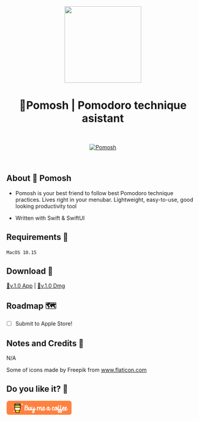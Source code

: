 <div align="center">
	<img src="https://i.imgur.com/BJZkKct.png" width="200" height="200" />
	<h1><strong>🍅Pomosh</strong> | Pomodoro technique asistant</h1>
	
</div>
<br>

<p align="center">
		<a href="https://apps.apple.com/us/app/garlic-for-remote-jobs/id1509031122?ls=1" target="_blank">
    <img
      src="https://i.imgur.com/72wscxy.png"
      height="420"
      alt="Pomosh"
      title="Pomosh | Pomodoro technique asistant"
    />
			</a>
  </p>
  
<br>

## About 🍅 Pomosh

- Pomosh is your best friend to follow best Pomodoro technique practices. Lives right in your menubar. 
Lightweight, easy-to-use, good looking productivity tool

- Written with Swift & SwiftUI


## Requirements 🤔

`MacOS 10.15`

## Download 🚀

[🍅v.1.0 App](https://github.com/stevenselcuk/Pomosh/releases/download/1.0/Pomosh.v1.0.zip) | [🍅v.1.0 Dmg](https://github.com/stevenselcuk/Pomosh/releases/download/1.0/Pomosh.v1.0.dmg)


## Roadmap 🗺

- [ ] Submit to Apple Store!

## Notes and Credits 🍍

N/A

Some of icons made by Freepik from www.flaticon.com


## Do you like it? 🙌

[![Buy Me A Coffee](https://raw.githubusercontent.com/stevenselcuk/palamut/master/tools/orange_img.png)](https://www.buymeacoffee.com/stevenselcuk)


